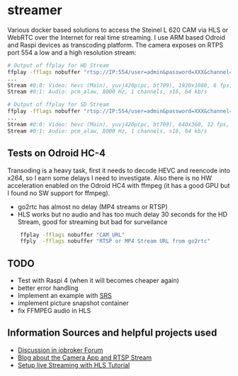 # streamer
Various docker based solutions to access the Steinel L 620 CAM via HLS or WebRTC over the Internet for real time streaming. I use ARM based Odroid and Raspi devices as transcoding platform. The camera exposes on RTPS port 554 a low and a high resolution stream:
```bash
# Output of ffplay for HD Stream
ffplay -fflags nobuffer "rtsp://IP:554/user=admin&password=XXX&channel=1&stream=0.sdp?real_stream--rtp-caching=500"
...
Stream #0:0: Video: hevc (Main), yuvj420p(pc, bt709), 1920x1080, 6 fps, 6 tbr, 90k tbn
Stream #0:1: Audio: pcm_alaw, 8000 Hz, 1 channels, s16, 64 kb/s

# Output of ffplay for SD Stream
ffplay -fflags nobuffer "rtsp://IP:554/user=admin&password=XXX&channel=1&stream=1.sdp?real_stream--rtp-caching=500"
...
Stream #0:0: Video: hevc (Main), yuvj420p(pc, bt709), 640x360, 12 fps, 12 tbr, 90k tbn
Stream #0:1: Audio: pcm_alaw, 8000 Hz, 1 channels, s16, 64 kb/s
```

## Tests on Odroid HC-4
Transoding is a heavy task, first it needs to decode HEVC and reencode into x264, so I earn some delays I need to investigate. Also there is no HW acceleration enabled on the Odroid HC4 with ffmpeg (it has a good GPU but I found no SW support for ffmpeg).

- go2rtc has almost no delay (MP4 streams or RTSP)
- HLS works but no audio and has too much delay 30 seconds for the HD Stream, good for streaming but bad for surveilance

```bash
    ffplay -fflags nobuffer "CAM_URL"
    ffply  -fflags nobuffer "RTSP or MP4 Stream URL from go2rtc" 
```
## TODO
- Test with Raspi 4 (when it will becomes cheaper again)
- better error handling
- Implement an example with [SRS](https://ossrs.io/lts/en-us/)
- implement picture snapshot container
- fix FFMPEG audio in HLS 

## Information Sources and helpful projects used
* [Discussion in iobroker Forum][def]
* [Blog about the Camera App and RTSP Stream][def2]
* [Setup live Streaming with HLS Tutorial][def3]

[def]: https://forum.iobroker.net/topic/17480/steinel-l600-cam/124
[def2]: https://www.funkyhome.de/anleitung/steinel_cam_light_installation_anleitung_d/
[def3]: https://docs.peer5.com/guides/setting-up-hls-live-streaming-server-using-nginx/